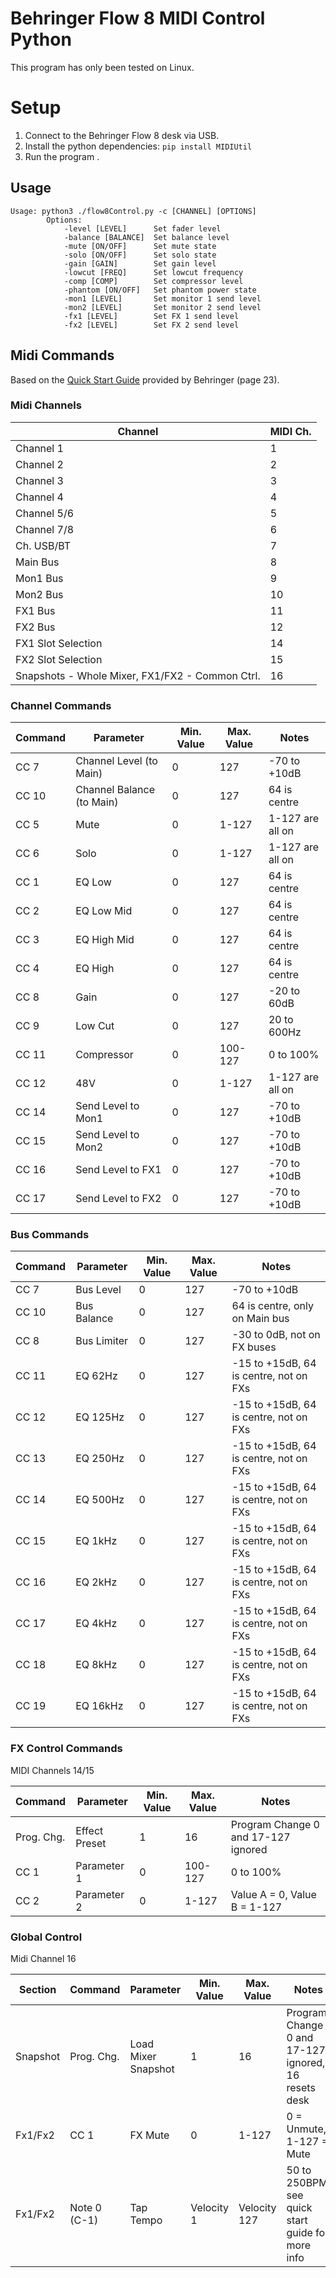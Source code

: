 # Behringer Flow 8 MIDI Control Python

This program has only been tested on Linux.

# Setup
1. Connect to the Behringer Flow 8 desk via USB.
2. Install the python dependencies: ```pip install MIDIUtil```
3. Run the program .

## Usage
    Usage: python3 ./flow8Control.py -c [CHANNEL] [OPTIONS]
            Options:
                -level [LEVEL]      Set fader level
                -balance [BALANCE]  Set balance level
                -mute [ON/OFF]      Set mute state
                -solo [ON/OFF]      Set solo state
                -gain [GAIN]        Set gain level
                -lowcut [FREQ]      Set lowcut frequency
                -comp [COMP]        Set compressor level
                -phantom [ON/OFF]   Set phantom power state
                -mon1 [LEVEL]       Set monitor 1 send level
                -mon2 [LEVEL]       Set monitor 2 send level
                -fx1 [LEVEL]        Set FX 1 send level
                -fx2 [LEVEL]        Set FX 2 send level

## Midi Commands
Based on the [Quick Start Guide](https://mediadl.musictribe.com/media/PLM/data/docs/P0DNM/QSG_BE_0603-AEW_FLOW-8_WW.pdf) provided by Behringer (page 23).

### Midi Channels
| **Channel**                                     | **MIDI Ch.** |
|-------------------------------------------------|--------------|
| Channel 1                                       | 1            |
| Channel 2                                       | 2            |
| Channel 3                                       | 3            |
| Channel 4                                       | 4            |
| Channel 5/6                                     | 5            |
| Channel 7/8                                     | 6            |
| Ch. USB/BT                                      | 7            |
| Main Bus                                        | 8            |
| Mon1 Bus                                        | 9            |
| Mon2 Bus                                        | 10           |
| FX1 Bus                                         | 11           |
| FX2 Bus                                         | 12           |
| FX1 Slot Selection                              | 14           |
| FX2 Slot Selection                              | 15           |
| Snapshots - Whole Mixer, FX1/FX2 - Common Ctrl. | 16           |

### Channel Commands
| **Command** | **Parameter**             | **Min. Value** | **Max. Value** | **Notes**        |
|-------------|---------------------------|----------------|----------------|------------------|
| CC 7        | Channel Level (to Main)   | 0              | 127            | -70 to +10dB     |
| CC 10       | Channel Balance (to Main) | 0              | 127            | 64 is centre     |
| CC 5        | Mute                      | 0              | 1-127          | 1-127 are all on |
| CC 6        | Solo                      | 0              | 1-127          | 1-127 are all on |
| CC 1        | EQ Low                    | 0              | 127            | 64 is centre     |
| CC 2        | EQ Low Mid                | 0              | 127            | 64 is centre     |
| CC 3        | EQ High Mid               | 0              | 127            | 64 is centre     |
| CC 4        | EQ High                   | 0              | 127            | 64 is centre     |
| CC 8        | Gain                      | 0              | 127            | -20 to 60dB      |
| CC 9        | Low Cut                   | 0              | 127            | 20 to 600Hz      |
| CC 11       | Compressor                | 0              | 100-127        | 0 to 100%        |
| CC 12       | 48V                       | 0              | 1-127          | 1-127 are all on |
| CC 14       | Send Level to Mon1        | 0              | 127            | -70 to +10dB     |
| CC 15       | Send Level to Mon2        | 0              | 127            | -70 to +10dB     |
| CC 16       | Send Level to FX1         | 0              | 127            | -70 to +10dB     |
| CC 17       | Send Level to FX2         | 0              | 127            | -70 to +10dB     |

### Bus Commands
| **Command** | **Parameter** | **Min. Value** | **Max. Value** | **Notes**                              |
|-------------|---------------|----------------|----------------|----------------------------------------|
| CC 7        | Bus Level     | 0              | 127            | -70 to +10dB                           |
| CC 10       | Bus Balance   | 0              | 127            | 64 is centre, only on Main bus         |
| CC 8        | Bus Limiter   | 0              | 127            | -30 to 0dB, not on FX buses            |
| CC 11       | EQ 62Hz       | 0              | 127            | -15 to +15dB, 64 is centre, not on FXs |
| CC 12       | EQ 125Hz      | 0              | 127            | -15 to +15dB, 64 is centre, not on FXs |
| CC 13       | EQ 250Hz      | 0              | 127            | -15 to +15dB, 64 is centre, not on FXs |
| CC 14       | EQ 500Hz      | 0              | 127            | -15 to +15dB, 64 is centre, not on FXs |
| CC 15       | EQ 1kHz       | 0              | 127            | -15 to +15dB, 64 is centre, not on FXs |
| CC 16       | EQ 2kHz       | 0              | 127            | -15 to +15dB, 64 is centre, not on FXs |
| CC 17       | EQ 4kHz       | 0              | 127            | -15 to +15dB, 64 is centre, not on FXs |
| CC 18       | EQ 8kHz       | 0              | 127            | -15 to +15dB, 64 is centre, not on FXs |
| CC 19       | EQ 16kHz      | 0              | 127            | -15 to +15dB, 64 is centre, not on FXs |

### FX Control Commands
MIDI Channels 14/15

| **Command** | **Parameter** | **Min. Value** | **Max. Value** | **Notes**                           |
|-------------|---------------|----------------|----------------|-------------------------------------|
| Prog. Chg.  | Effect Preset | 1              | 16             | Program Change 0 and 17-127 ignored |
| CC 1        | Parameter 1   | 0              | 100-127        | 0 to 100%                           |
| CC 2        | Parameter 2   | 0              | 1-127          | Value A = 0, Value B = 1-127        |

### Global Control
Midi Channel 16

| **Section** | **Command**  | **Parameter**       | **Min. Value** | **Max. Value** | **Notes**                                           |
|-------------|--------------|---------------------|----------------|----------------|-----------------------------------------------------|
| Snapshot    | Prog. Chg.   | Load Mixer Snapshot | 1              | 16             | Program Change 0 and 17-127 ignored, 16 resets desk |
| Fx1/Fx2     | CC 1         | FX Mute             | 0              | 1-127          | 0 = Unmute, 1-127 = Mute                            |
| Fx1/Fx2     | Note 0 (C-1) | Tap Tempo           | Velocity 1     | Velocity 127   | 50 to 250BPM, see quick start guide for more info   |